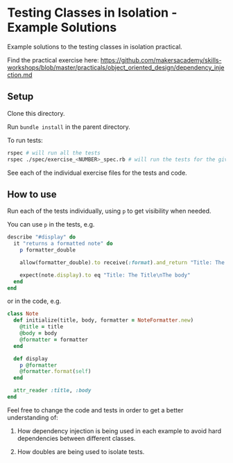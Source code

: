 # Testing Classes in Isolation - Example Solutions

Example solutions to the testing classes in isolation practical.

Find the practical exercise here: https://github.com/makersacademy/skills-workshops/blob/master/practicals/object_oriented_design/dependency_injection.md

## Setup

Clone this directory.

Run `bundle install` in the parent directory.

To run tests:
```sh
rspec # will run all the tests
rspec ./spec/exercise_<NUMBER>_spec.rb # will run the tests for the given exercise number (replace <NUMBER> with 1, 2, 3 or 4)
```

See each of the individual exercise files for the tests and code.

## How to use

Run each of the tests individually, using `p` to get visibility when needed.

You can use `p` in the tests, e.g.

```ruby
describe "#display" do
  it "returns a formatted note" do
    p formatter_double

    allow(formatter_double).to receive(:format).and_return "Title: The Title\nThe body"

    expect(note.display).to eq "Title: The Title\nThe body"
  end
end
```

or in the code, e.g.

```ruby
class Note
  def initialize(title, body, formatter = NoteFormatter.new)
    @title = title
    @body = body
    @formatter = formatter
  end

  def display
    p @formatter
    @formatter.format(self)
  end

  attr_reader :title, :body
end
```

Feel free to change the code and tests in order to get a better understanding of:

1) How dependency injection is being used in each example to avoid hard dependencies between different classes.

2) How doubles are being used to isolate tests.
